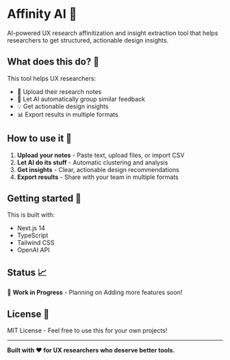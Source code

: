 # Affinity AI 🚀

AI-powered UX research affinitization and insight extraction tool that helps researchers to get structured, actionable design insights.

## What does this do? 🤔

This tool helps UX researchers:
- 📝 Upload their research notes
- 🤖 Let AI automatically group similar feedback
- 💡 Get actionable design insights
- 📊 Export results in multiple formats

## How to use it 📖

1. **Upload your notes** - Paste text, upload files, or import CSV
2. **Let AI do its stuff** - Automatic clustering and analysis
3. **Get insights** - Clear, actionable design recommendations
4. **Export results** - Share with your team in multiple formats

## Getting started 🏁

This is built with:
- Next.js 14
- TypeScript
- Tailwind CSS
- OpenAI API

## Status 📈

🚧 **Work in Progress** - Planning on Adding more features soon!

## License 📄

MIT License - Feel free to use this for your own projects!

---

**Built with ❤️ for UX researchers who deserve better tools.**
